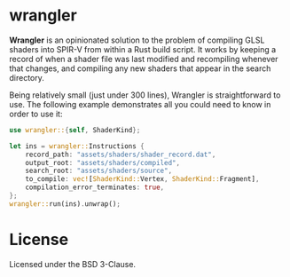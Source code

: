 # wrangler
**Wrangler** is an opinionated solution to the problem of compiling GLSL shaders
into SPIR-V from within a Rust build script.  It works by keeping a record of
when a shader file was last modified and recompiling whenever that changes, and
compiling any new shaders that appear in the search directory.

Being relatively small (just under 300 lines), Wrangler is straightforward to
use.  The following example demonstrates all you could need to know in order
to use it:

```rs
use wrangler::{self, ShaderKind};

let ins = wrangler::Instructions {
    record_path: "assets/shaders/shader_record.dat",
    output_root: "assets/shaders/compiled",
    search_root: "assets/shaders/source",
    to_compile: vec![ShaderKind::Vertex, ShaderKind::Fragment],
    compilation_error_terminates: true,
};
wrangler::run(ins).unwrap();
```

# License
Licensed under the BSD 3-Clause.
